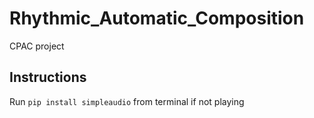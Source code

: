 # Rhythmic_Automatic_Composition
CPAC project

## Instructions
Run ```pip install simpleaudio``` from terminal if not playing
